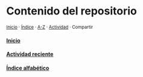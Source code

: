 # Contenido del repositorio
<sup>[Inicio](https://github.com/jucardus/jucardus.github.io/blob/main/readme.md) · [Índice](https://github.com/jucardus/jucardus.github.io/blob/main/readme.md#contenido) · [A-Z](https://github.com/jucardus/jucardus.github.io/blob/main/indices/alfabetico.md) · [Actividad](https://github.com/jucardus/jucardus.github.io/blob/main/indices/actividad.md) · Compartir</sup>

#### [Inicio](https://github.com/jucardus/jucardus.github.io/blob/main/index.md)
#### [Actividad reciente](https://github.com/jucardus/jucardus.github.io/blob/main/indices/actividad.md)
#### [Índice alfabético](https://github.com/jucardus/jucardus.github.io/blob/main/indices/alfabetico.md)
